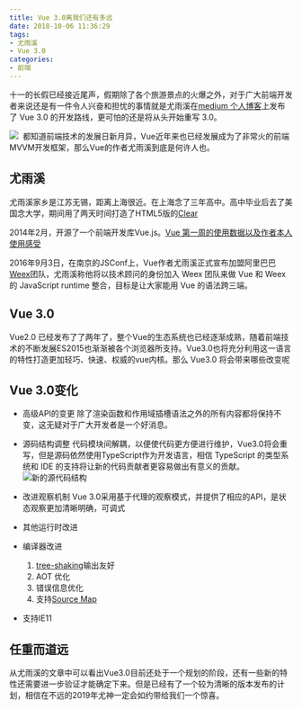 ```yaml
---
title: Vue 3.0离我们还有多远
date: 2018-10-06 11:36:29
tags: 
- 尤雨溪
- Vue 3.0
categories: 
- 前端
---
```

十一的长假已经接近尾声，假期除了各个旅游景点的火爆之外，对于广大前端开发者来说还是有一件令人兴奋和担忧的事情就是尤雨溪在[medium 个人博客](https://medium.com/the-vue-point/plans-for-the-next-iteration-of-vue-js-777ffea6fabf)上发布了 Vue 3.0 的开发路线，更可怕的还是将从头开始重写 3.0。
<!-- more -->
![](http://pg60vmpeq.bkt.clouddn.com/%E8%A1%A8%E6%83%85.jpg)
 都知道前端技术的发展日新月异，Vue近年来也已经发展成为了非常火的前端MVVM开发框架，那么Vue的作者尤雨溪到底是何许人也。
## 尤雨溪
尤雨溪家乡是江苏无锡，距离上海很近。在上海念了三年高中。高中毕业后去了美国念大学，期间用了两天时间打造了HTML5版的[Clear](http://clear.evanyou.me/)

2014年2月，开源了一个前端开发库Vue.js。[Vue 第一周的使用数据以及作者本人使用感受](http://blog.evanyou.me/2014/02/11/first-week-of-launching-an-oss-project/)

2016年9月3日，在南京的JSConf上，Vue作者尤雨溪正式宣布加盟阿里巴巴[Weex](https://www.oschina.net/p/weex)团队，尤雨溪称他将以技术顾问的身份加入 Weex 团队来做 Vue 和 Weex 的 JavaScript runtime 整合，目标是让大家能用 Vue 的语法跨三端。

## Vue 3.0
Vue2.0 已经发布了了两年了，整个Vue的生态系统也已经逐渐成熟，随着前端技术的不断发展ES2015也渐渐被各个浏览器所支持。Vue3.0也将充分利用这一语言的特性打造更加轻巧、快速、权威的vue内核。那么 Vue3.0 将会带来哪些改变呢

## Vue 3.0变化
- 高级API的变更
除了渲染函数和作用域插槽语法之外的所有内容都将保持不变，这无疑对于广大开发者是一个好消息。

- 源码结构调整
代码模块间解耦，以便使代码更方便进行维护，Vue3.0将会重写，但是源码依然使用TypeScript作为开发语言，相信 TypeScript 的类型系统和 IDE 的支持将让新的代码贡献者更容易做出有意义的贡献。
![新的源代码结构](https://cdn-images-1.medium.com/max/1600/1*H8yM0usFhWYlY6GV2wcrEw.png)

- 改进观察机制
Vue 3.0采用基于代理的观察模式，并提供了相应的API，是状态观察更加清晰明确，可调式

-  其他运行时改进

- 编译器改进
    1. [tree-shaking](https://webpack.docschina.org/guides/tree-shaking/)输出友好
    2. AOT 优化
    3. 错误信息优化
    4. 支持[Source Map](http://www.ruanyifeng.com/blog/2013/01/javascript_source_map.html)
- 支持IE11
## 任重而道远
从尤雨溪的文章中可以看出Vue3.0目前还处于一个规划的阶段，还有一些新的特性还需要进一步验证才能确定下来。但是已经有了一个较为清晰的版本发布的计划，相信在不远的2019年尤神一定会如约带给我们一个惊喜。

